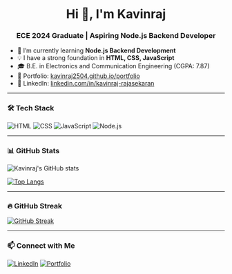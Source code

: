 <h1 align="center">Hi 👋, I'm Kavinraj</h1>
<h3 align="center">ECE 2024 Graduate | Aspiring Node.js Backend Developer</h3>

- 🌱 I’m currently learning **Node.js Backend Development**
- 💡 I have a strong foundation in **HTML, CSS, JavaScript**
- 🎓 B.E. in Electronics and Communication Engineering (CGPA: 7.87)
- 💼 Portfolio: [kavinraj2504.github.io/portfolio](https://kavinraj2504.github.io/portfolio/)
- 🔗 LinkedIn: [linkedin.com/in/kavinraj-rajasekaran](https://www.linkedin.com/in/kavinraj-rajasekaran)

---

### 🛠️ Tech Stack
![HTML](https://img.shields.io/badge/HTML5-e34c26?style=for-the-badge&logo=html5&logoColor=white)
![CSS](https://img.shields.io/badge/CSS3-264de4?style=for-the-badge&logo=css3&logoColor=white)
![JavaScript](https://img.shields.io/badge/JavaScript-f7df1e?style=for-the-badge&logo=javascript&logoColor=black)
![Node.js](https://img.shields.io/badge/Node.js-339933?style=for-the-badge&logo=nodedotjs&logoColor=white)

---

### 📊 GitHub Stats
![Kavinraj's GitHub stats](https://github-readme-stats.vercel.app/api?username=kavinraj2504&show_icons=true&theme=tokyonight)

[![Top Langs](https://github-readme-stats.vercel.app/api/top-langs/?username=kavinraj2504&layout=compact&theme=tokyonight)](https://github.com/kavinraj2504)

---

### 🔥 GitHub Streak
[![GitHub Streak](https://github-readme-streak-stats.herokuapp.com/?user=kavinraj2504&theme=tokyonight)](https://git.io/streak-stats)

---

### 📫 Connect with Me
[![LinkedIn](https://img.shields.io/badge/LinkedIn-0A66C2?style=for-the-badge&logo=linkedin&logoColor=white)](https://www.linkedin.com/in/kavinraj-rajasekaran)
[![Portfolio](https://img.shields.io/badge/Portfolio-000?style=for-the-badge&logo=vercel&logoColor=white)](https://kavinraj2504.github.io/portfolio/)
